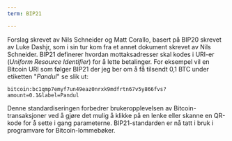 ```yaml
---
term: BIP21

---
```

Forslag skrevet av Nils Schneider og Matt Corallo, basert på BIP20 skrevet av Luke Dashjr, som i sin tur kom fra et annet dokument skrevet av Nils Schneider. BIP21 definerer hvordan mottaksadresser skal kodes i URI-er (*Uniform Resource Identifier*) for å lette betalinger. For eksempel vil en Bitcoin URI som følger BIP21 der jeg ber om å få tilsendt 0,1 BTC under etiketten "*Pandul*" se slik ut:

```text
bitcoin:bc1qmp7emyf7un49eaz0nrxk9mdfrtn67v5y866fvs?amount=0.1&label=Pandul
```

Denne standardiseringen forbedrer brukeropplevelsen av Bitcoin-transaksjoner ved å gjøre det mulig å klikke på en lenke eller skanne en QR-kode for å sette i gang parameterne. BIP21-standarden er nå tatt i bruk i programvare for Bitcoin-lommebøker.